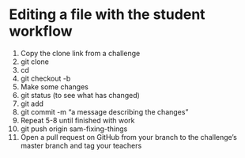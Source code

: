 # Editing a file with the student workflow

1. Copy the clone link from a challenge
2. git clone <paste the clone link here>
3. cd <repository name>
4. git checkout -b <branch name>
5. Make some changes
6. git status (to see what has changed)
7. git add <file name that has changed>
8. git commit -m “a message describing the changes”
9. Repeat 5-8 until finished with work
10. git push origin sam-fixing-things
11. Open a pull request on GitHub from your branch to the challenge’s master branch and tag your teachers










